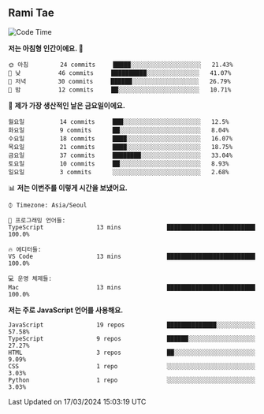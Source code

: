 ## Rami Tae

<!--START_SECTION:waka-->
![Code Time](http://img.shields.io/badge/Code%20Time-1%2C363%20hrs%2058%20mins-blue)

**저는 아침형 인간이에요. 🐤** 

```text
🌞 아침         24 commits     █████░░░░░░░░░░░░░░░░░░░░   21.43% 
🌆 낮　         46 commits     ██████████░░░░░░░░░░░░░░░   41.07% 
🌃 저녁         30 commits     ██████░░░░░░░░░░░░░░░░░░░   26.79% 
🌙 밤　         12 commits     ██░░░░░░░░░░░░░░░░░░░░░░░   10.71%

```
📅 **제가 가장 생산적인 날은 금요일이에요.** 

```text
월요일          14 commits     ███░░░░░░░░░░░░░░░░░░░░░░   12.5% 
화요일          9 commits      ██░░░░░░░░░░░░░░░░░░░░░░░   8.04% 
수요일          18 commits     ████░░░░░░░░░░░░░░░░░░░░░   16.07% 
목요일          21 commits     ████░░░░░░░░░░░░░░░░░░░░░   18.75% 
금요일          37 commits     ████████░░░░░░░░░░░░░░░░░   33.04% 
토요일          10 commits     ██░░░░░░░░░░░░░░░░░░░░░░░   8.93% 
일요일          3 commits      ░░░░░░░░░░░░░░░░░░░░░░░░░   2.68%

```


📊 **저는 이번주를 이렇게 시간을 보냈어요.** 

```text
⌚︎ Timezone: Asia/Seoul

💬 프로그래밍 언어들: 
TypeScript               13 mins             █████████████████████████   100.0%

🔥 에디터들: 
VS Code                  13 mins             █████████████████████████   100.0%

💻 운영 체제들: 
Mac                      13 mins             █████████████████████████   100.0%

```

**저는 주로 JavaScript 언어를 사용해요.** 

```text
JavaScript               19 repos            ██████████████░░░░░░░░░░░   57.58% 
TypeScript               9 repos             ██████░░░░░░░░░░░░░░░░░░░   27.27% 
HTML                     3 repos             ██░░░░░░░░░░░░░░░░░░░░░░░   9.09% 
CSS                      1 repo              ░░░░░░░░░░░░░░░░░░░░░░░░░   3.03% 
Python                   1 repo              ░░░░░░░░░░░░░░░░░░░░░░░░░   3.03%

```



 Last Updated on 17/03/2024 15:03:19 UTC
<!--END_SECTION:waka-->
